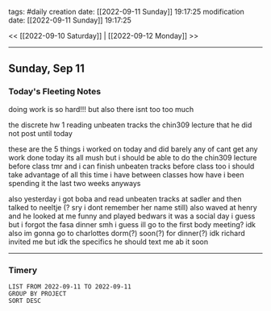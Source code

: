 tags: #daily
creation date: [[2022-09-11 Sunday]] 19:17:25
modification date: [[2022-09-11 Sunday]] 19:17:25

<< [[2022-09-10 Saturday]] | [[2022-09-12 Monday]] >> 

---

## Sunday, Sep 11

### Today's Fleeting Notes
doing work is so hard!!! but also there isnt too too much

the discrete hw 1
reading unbeaten tracks
the chin309 lecture that he did not post until today

these are the 5 things i worked on today and did barely any of cant get any work done today its all mush but i should be able to do the chin309 lecture before class tmr and i can finish unbeaten tracks before class too i should take advantage of all this time i have between classes how have i been spending it the last two weeks anyways

also yesterday i got boba and read unbeaten tracks at sadler and then talked to neeltje (? sry i dont remember her name still) also waved at henry and he looked at me funny and played bedwars it was a social day i guess but i forgot the fasa dinner smh i guess ill go to the first body meeting? idk also im gonna go to charlottes dorm(?) soon(?) for dinner(?) idk richard invited me but idk the specifics he should text me ab it soon

---

### Timery
```toggl
LIST FROM 2022-09-11 TO 2022-09-11
GROUP BY PROJECT
SORT DESC
```
